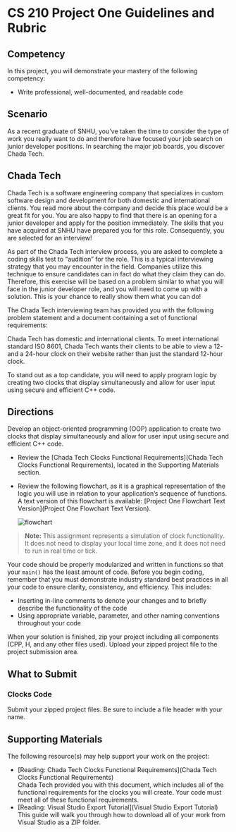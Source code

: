 # CS 210 Project One Guidelines and Rubric

## Competency

In this project, you will demonstrate your mastery of the following competency:

- Write professional, well-documented, and readable code

## Scenario

As a recent graduate of SNHU, you’ve taken the time to consider the type of work you really want to do and therefore have focused your job search on junior developer positions. In searching the major job boards, you discover Chada Tech.

## Chada Tech

Chada Tech is a software engineering company that specializes in custom software design and development for both domestic and international clients. You read more about the company and decide this place would be a great fit for you. You are also happy to find that there is an opening for a junior developer and apply for the position immediately. The skills that you have acquired at SNHU have prepared you for this role. Consequently, you are selected for an interview!

As part of the Chada Tech interview process, you are asked to complete a coding skills test to “audition” for the role. This is a typical interviewing strategy that you may encounter in the field. Companies utilize this technique to ensure candidates can in fact do what they claim they can do. Therefore, this exercise will be based on a problem similar to what you will face in the junior developer role, and you will need to come up with a solution. This is your chance to really show them what you can do!

The Chada Tech interviewing team has provided you with the following problem statement and a document containing a set of functional requirements:

Chada Tech has domestic and international clients. To meet international standard ISO 8601, Chada Tech wants their clients to be able to view a 12- and a 24-hour clock on their website rather than just the standard 12-hour clock.

To stand out as a top candidate, you will need to apply program logic by creating two clocks that display simultaneously and allow for user input using secure and efficient C++ code.

## Directions

Develop an object-oriented programming (OOP) application to create two clocks that display simultaneously and allow for user input using secure and efficient C++ code.

- Review the [Chada Tech Clocks Functional Requirements](Chada Tech Clocks Functional Requirements), located in the Supporting Materials section.
- Review the following flowchart, as it is a graphical representation of the logic you will use in relation to your application’s sequence of functions. A text version of this flowchart is available: [Project One Flowchart Text Version](Project One Flowchart Text Version).

  ![flowchart](flowchart)

> **Note:** This assignment represents a simulation of clock functionality. It does not need to display your local time zone, and it does not need to run in real time or tick.

Your code should be properly modularized and written in functions so that your `main()` has the least amount of code.
Before you begin coding, remember that you must demonstrate industry standard best practices in all your code to ensure clarity, consistency, and efficiency. This includes:

- Inserting in-line comments to denote your changes and to briefly describe the functionality of the code
- Using appropriate variable, parameter, and other naming conventions throughout your code

When your solution is finished, zip your project including all components (CPP, H, and any other files used).
Upload your zipped project file to the project submission area.

## What to Submit

### Clocks Code

Submit your zipped project files. Be sure to include a file header with your name.

## Supporting Materials

The following resource(s) may help support your work on the project:

- [Reading: Chada Tech Clocks Functional Requirements](Chada Tech Clocks Functional Requirements)  
  Chada Tech provided you with this document, which includes all of the functional requirements for the clocks you will create. Your code must meet all of these functional requirements.
- [Reading: Visual Studio Export Tutorial](Visual Studio Export Tutorial)  
  This guide will walk you through how to download all of your work from Visual Studio as a ZIP folder.
